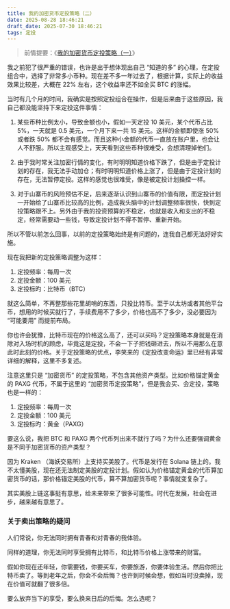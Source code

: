 ```yaml
---
title: 我的加密货币定投策略（二）
date: 2025-08-28 18:46:21
draft_date: 2025-07-30 18:46:21
tags: 定投
---
```


> 前情提要：《[我的加密货币定投策略（一）](/2024/08/28/我的加密货币定投策略（一）/)》

我之前犯了很严重的错误，也许是出于想体现出自己 “知道的多” 的心理，在定投组合中，选择了非常多小币种。现在差不多一年过去了，根据计算，实际上的收益效果比较差，大概在 22% 左右，这个收益率还不如全买 BTC 的涨幅。

当时有几个月的时间，我确实是按照定投组合在操作，但是后来由于这些原因，我自己都没能坚持下来定投这件事情：

1. 某些币种比例太小，导致金额也小，假如一天定投 10 美元，某个代币占比 5%，一天就是 0.5 美元，一个月下来一共 15 美元。这样的金额即使涨 50% 或者跌 50% 都不会有感觉。而且这种小金额的代币一直放在账户里，也会让人不舒服。所以主观感受上，天天看到这些币种很难受，会想清理掉他们。

2. 由于我时常关注加密行情的变化，有时明明知道价格下跌了，但是由于定投计划的存在，我无法手动加仓；有时明明知道价格上涨了，但是由于定投计划的存在，无法暂停定投。这样的感觉也很难受，像是被定投计划操控一样。

3. 对于山寨币的风险预估不足，后来逐渐认识到山寨币的价值有限，而定投计划一开始给了山寨币比较高的比例，造成我头脑中的计划调整频率很快，快到定投策略跟不上。另外由于我的投资预算的不稳定，也就是收入和支出的不稳定，经常需要动一些钱，导致定投计划不得不暂停、重新开始。

所以不管以前怎么回事，以前的定投策略始终是有问题的，连我自己都无法好好实施。

现在我把新的定投策略调整为这样：

1. 定投频率：每周一次
2. 定投金额：100 美元
3. 定投标旳：比特币（BTC）

就这么简单，不再整那些花里胡哨的东西，只投比特币。至于以太坊或者其他平台币，想用的时候买就行了，手续费用不了多少，价格也高不了多少，没必要因为 “可能要用” 而提前布局。

你也许会犹豫，比特币现在的价格这么高了，还可以买吗？定投策略本身就是在消除对入场时机的顾虑，毕竟这是定投，不会一下子把钱砸进去，所以不用那么在意此时此刻的价格。关于定投策略的优点，李笑来的《定投改变命运》里已经有非常详细的解释，这里不多复述。

注意这里只是 “加密货币” 的定投策略，不包含其他资产类型。比如价格锚定黄金的 PAXG 代币，不属于这里的 “加密货币定投策略”，但是我会买、会定投，策略也是一样的：

1. 定投频率：每周一次
2. 定投金额：100 美元
3. 定投标旳：黄金（PAXG）

要这么说，我把 BTC 和 PAXG 两个代币列出来不就行了吗？为什么还要强调黄金是不同于加密货币的资产类型？

因为 Kraken （海妖交易所）上支持买美股了。代币是发行在 Solana 链上的。我不太懂美股，现在还无法制定美股的定投计划。假如认为价格锚定黄金的代币算加密货币的话，那价格锚定美股的代币，算不算加密货币呢？事情就变复杂了。

其实美股上链这事挺有意思，给未来带来了很多可能性。时代在发展，社会在进步，越来越有意思了。

### 关于卖出策略的疑问

人们常说，你无法同时拥有青春和对青春的我体验。

同样的道理，你无法同时享受拥有比特币，和比特币价格上涨带来的财富。

假如你现在还年轻，你需要钱，你要买车，你要旅游，你要体验生活。然后你把比特币卖了。等到老年之后，你会不会后悔？也许到时候会想，假如当时没卖掉，现在价值可就翻了很多倍。

要么放弃当下的享受，要么换来日后的后悔。怎么选呢？
